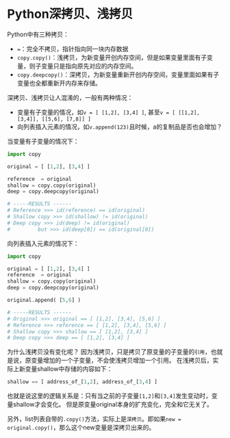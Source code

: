 # Python深拷贝、浅拷贝

Python中有三种拷贝：
- `=`：完全不拷贝，指针指向同一块内存数据
- `copy.copy()`：浅拷贝，为新变量开创内存空间，但是如果变量里面有子变量，则子变量只是指向原先对应的内存空间。
- `copy.deepcopy()`：深拷贝，为新变量重新开创内存空间，变量里面如果有子变量也全都重新开内存来存储。

深拷贝、浅拷贝让人混淆的，一般有两种情况：
- 变量有子变量的情况，如`v = [ [1,2], [3,4] ]`, 甚至`v = [ [[1,2], [3,4]], [[5,6], [7,8]] ]`
- 向列表插入元素的情况，如`v.append(123)`且时候，a的复制品是否也会增加？


当变量有子变量的情况下：
```py
import copy

original = [ [1,2], [3,4] ]

reference  = original
shallow = copy.copy(original) 
deep = copy.deepcopy(original) 

# -----RESULTS ------
# Reference >>> id(reference) == id(original)
# Shallow copy >>> id(shallow) != id(original)
# Deep copy >>> id(deep) != id(original)
#         but >>> id(deep[0]) == id(original[0])
```


向列表插入元素的情况下：
```py
import copy

original = [ [1,2], [3,4] ]
reference  = original
shallow = copy.copy(original) 
deep = copy.deepcopy(original) 

original.append( [5,6] )

# -----RESULTS ------
# Original >>> original == [ [1,2], [3,4], [5,6] ]
# Reference >>> reference == [ [1,2], [3,4], [5,6] ]
# Shallow copy >>> shallow == [ [1,2], [3,4] ]
# Deep copy >>> deep == [ [1,2], [3,4] ]
```

为什么浅拷贝没有变化呢？
因为浅拷贝，只是拷贝了原变量的子变量的`引用`，也就是说，原变量增加的一个子变量，不会使浅拷贝增加一个引用。
在浅拷贝后，实际上新变量shallow中存储的内容如下：
```py
shallow == [ address_of_[1,2], address_of_[3,4] ]
```
也就是说这里的逻辑关系是：只有当之前的子变量`[1,2]`和`[3,4]`发生变动时，变量shallow才会变化。
但是原变量original本身的扩充变化，完全和它无关了。


另外，list列表自带的`.copy()`方法，实际上是`深拷贝`。即如果`new = original.copy()`，那么这个new变量是深拷贝出来的。